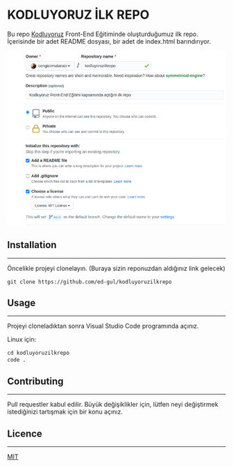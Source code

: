 <!-- # kodluyoruzilkrepo -->
<!-- Kodluyoruz Eğitimi kapsamında açtığım ilk repo -->
<!-- *(Readme ödev dosyasıdır)* -->

# KODLUYORUZ İLK REPO

Bu repo [Kodluyoruz](https://kodluyoruz.org) Front-End Eğitiminde oluşturduğumuz ilk repo. İçerisinde bir adet README dosyası, bir adet de index.html barındırıyor.

![resim1](github-1.png)

## Installation
----
Öncelikle projeyi clonelayın. (Buraya sizin reponuzdan aldığınız link gelecek)

```
git clone https://github.com/ed-gul/kodluyoruzilkrepo
```

## Usage
----
Projeyi cloneladıktan sonra Visual Studio Code programında açınız. 

Linux için:
```
cd kodluyoruzilkrepo
code .
```
## Contributing
---
Pull requestler kabul edilir. Büyük değişiklikler için, lütfen neyi değiştirmek istediğinizi tartışmak için bir konu açınız.

## Licence
---

[MIT](https://choosealicense.com/licenses/mit/)